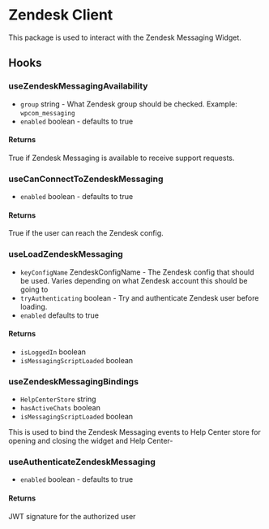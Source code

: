 # Zendesk Client

This package is used to interact with the Zendesk Messaging Widget.

## Hooks

### useZendeskMessagingAvailability

- `group` string - What Zendesk group should be checked. Example: `wpcom_messaging`
- `enabled` boolean - defaults to true

#### Returns

True if Zendesk Messaging is available to receive support requests.

### useCanConnectToZendeskMessaging

- `enabled` boolean - defaults to true

#### Returns

True if the user can reach the Zendesk config.

### useLoadZendeskMessaging

- `keyConfigName` ZendeskConfigName - The Zendesk config that should be used. Varies depending on what Zendesk account this should be going to
- `tryAuthenticating` boolean - Try and authenticate Zendesk user before loading.
- `enabled` defaults to true

#### Returns

- `isLoggedIn` boolean
- `isMessagingScriptLoaded` boolean

### useZendeskMessagingBindings

- `HelpCenterStore` string
- `hasActiveChats` boolean
- `isMessagingScriptLoaded` boolean

This is used to bind the Zendesk Messaging events to Help Center store for opening and closing the widget and Help Center-

### useAuthenticateZendeskMessaging

- `enabled` boolean - defaults to true

#### Returns

JWT signature for the authorized user
